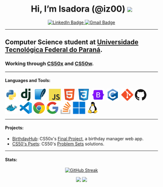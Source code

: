 <div align="center" id="greeting">
	<h1>
	    Hi, I’m Isadora (@iz00)
		<img src="https://media.giphy.com/media/hvRJCLFzcasrR4ia7z/giphy.gif" width="30px"/>
	</h1>
</div>

<div align="center" id="badges">
	<a href="https://www.linkedin.com/in/isadora-conti-sostisso/">
	    <img src="https://img.shields.io/badge/LinkedIn-blue?style=for-the-badge&logo=linkedin&logoColor=white" alt="LinkedIn Badge"/>
	</a>
	<a href="mailto:isadoracontsost@gmail.com">
		<img src="https://img.shields.io/badge/Gmail-red?logo=gmail&logoColor=white&style=for-the-badge" alt="Gmail Badge"/>
	</a>
</div>

<hr>

## Computer Science student at [Universidade Tecnológica Federal do Paraná](https://www.utfpr.edu.br/).
### Working through [CS50x](https://cs50.harvard.edu/x/2024/) and [CS50w](https://cs50.harvard.edu/web/2020/).

<hr>

#### Languages and Tools:
<div>
	<img src="https://github.com/devicons/devicon/blob/master/icons/python/python-original.svg"  title="Python" alt="Python" width="40" height="40"/>&nbsp;
	<img src="https://github.com/devicons/devicon/blob/master/icons/django/django-plain.svg"  title="Django" alt="Django" width="40" height="40"/>&nbsp;
	<img src="https://github.com/devicons/devicon/blob/master/icons/sqlite/sqlite-original.svg"  title="SQLite" alt="SQLite" width="40" height="40"/>&nbsp;
	<img src="https://github.com/devicons/devicon/blob/master/icons/javascript/javascript-original.svg" title="JavaScript" alt="JavaScript" width="40" height="40"/>&nbsp;
	<img src="https://github.com/devicons/devicon/blob/master/icons/html5/html5-original.svg" title="HTML5" alt="HTML" width="40" height="40"/>&nbsp;
	<img src="https://github.com/devicons/devicon/blob/master/icons/css3/css3-original.svg"  title="CSS3" alt="CSS" width="40" height="40"/>&nbsp;
	<img src="https://github.com/devicons/devicon/blob/master/icons/bootstrap/bootstrap-original.svg" title="Bootstrap" alt="Bootstrap" width="40" height="40"/>&nbsp;
	<img src="https://github.com/devicons/devicon/blob/master/icons/c/c-original.svg" title="C" alt="C" width="40" height="40"/>&nbsp;
	<img src="https://github.com/devicons/devicon/blob/master/icons/git/git-original.svg" title="Git" alt="Git" width="40" height="40"/>
	<img src="https://github.com/devicons/devicon/blob/master/icons/github/github-original.svg" title="GitHub" alt="GitHub" width="40" height="40"/>
	<img src="https://github.com/devicons/devicon/blob/master/icons/docker/docker-original.svg"  title="Docker" alt="Docker" width="40" height="40"/>&nbsp;
	<img src="https://github.com/devicons/devicon/blob/master/icons/vscode/vscode-original.svg" title="VSCode" alt="VSCode" width="40" height="40"/>
	<img src="https://github.com/devicons/devicon/blob/master/icons/chrome/chrome-original.svg" title="Chrome" alt="Chrome" width="40" height="40"/>
	<img src="https://github.com/devicons/devicon/blob/master/icons/google/google-original.svg" title="Google" alt="Google" width="40" height="40"/>
	<img src="https://github.com/devicons/devicon/blob/master/icons/stackoverflow/stackoverflow-original.svg" title="StackOverflow" alt="StackOverflow" width="40" height="40"/>
	<img src="https://github.com/devicons/devicon/blob/master/icons/windows11/windows11-original.svg" title="Windows" alt="Windows" width="40" height="40"/>
	<img src="https://github.com/devicons/devicon/blob/master/icons/linux/linux-original.svg" title="Linux" alt="Linux" width="40" height="40"/>
</div>

<hr>

#### Projects:
- [BirthdayHub](https://github.com/iz00/birthday-hub): CS50x's [Final Project](https://cs50.harvard.edu/x/2024/project/), a birthday manager web app.
- [CS50's Psets](https://github.com/iz00/CS50-PSETS): CS50's [Problem Sets](https://cs50.harvard.edu/x/2024/syllabus/#problem-sets) solutions.

<hr>

#### Stats:

<div align="center">

[![GitHub Streak](https://github-readme-streak-stats.herokuapp.com?user=iz00&theme=react&border_radius=4&date_format=j%20M%5B%20Y%5D&type=png)](https://git.io/streak-stats)

<img height="180em" src="https://github-readme-stats.vercel.app/api?username=iz00&show_icons=true&theme=react&include_all_commits=true"/>
<img height="180em" src="https://github-readme-stats.vercel.app/api/top-langs/?username=iz00&layout=compact&langs_count=16&theme=react"/>
</div>
